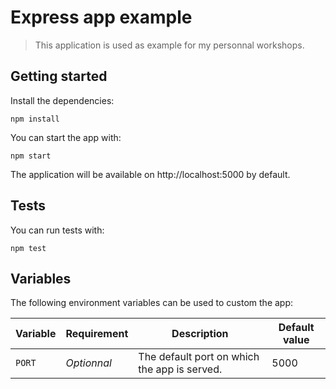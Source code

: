 #
# Express app example

> This application is used as example for my personnal workshops.

## Getting started

Install the dependencies:
```
npm install
```

You can start the app with:
```
npm start
```

The application will be available on http://localhost:5000 by default.

## Tests

You can run tests with:
```
npm test
```

## Variables

The following environment variables can be used to custom the app:

Variable | Requirement | Description | Default value
--- | --- | ---  | ---
`PORT` | *Optionnal* | The default port on which the app is served. | 5000
